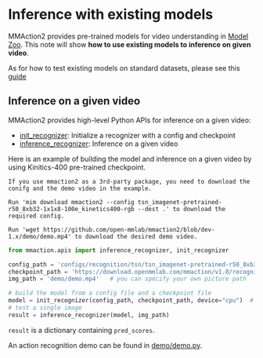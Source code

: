 # Inference with existing models

MMAction2 provides pre-trained models for video understanding in [Model Zoo](../modelzoo.md).
This note will show **how to use existing models to inference on given video**.

As for how to test existing models on standard datasets, please see this [guide](./4_train_test.md#test)

## Inference on a given video

MMAction2 provides high-level Python APIs for inference on a given video:

- [init_recognizer](mmaction.apis.init_recognizer): Initialize a recognizer with a config and checkpoint
- [inference_recognizer](mmaction.apis.inference_recognizer): Inference on a given video

Here is an example of building the model and inference on a given video by using Kinitics-400 pre-trained checkpoint.

```{note}
If you use mmaction2 as a 3rd-party package, you need to download the conifg and the demo video in the example.

Run 'mim download mmaction2 --config tsn_imagenet-pretrained-r50_8xb32-1x1x8-100e_kinetics400-rgb --dest .' to download the required config.

Run 'wget https://github.com/open-mmlab/mmaction2/blob/dev-1.x/demo/demo.mp4' to download the desired demo video.
```

```python
from mmaction.apis import inference_recognizer, init_recognizer

config_path = 'configs/recognition/tsn/tsn_imagenet-pretrained-r50_8xb32-1x1x8-100e_kinetics400-rgb.py'
checkpoint_path = 'https://download.openmmlab.com/mmaction/v1.0/recognition/tsn/tsn_imagenet-pretrained-r50_8xb32-1x1x8-100e_kinetics400-rgb/tsn_imagenet-pretrained-r50_8xb32-1x1x8-100e_kinetics400-rgb_20220906-2692d16c.pth' # can be a local path
img_path = 'demo/demo.mp4'   # you can specify your own picture path

# build the model from a config file and a checkpoint file
model = init_recognizer(config_path, checkpoint_path, device="cpu")  # device can be 'cuda:0'
# test a single image
result = inference_recognizer(model, img_path)
```

`result` is a dictionary containing `pred_scores`.

An action recognition demo can be found in [demo/demo.py](https://github.com/open-mmlab/mmaction2/blob/dev-1.x/demo/demo.py).
